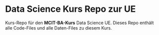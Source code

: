# Data Science Kurs Repo zur UE

Kurs-Repo für den **MCIT-BA-Kurs** Data Science UE. Dieses Repo enthält alle Code-Files und alle Daten-Files zu diesem Kurs.



